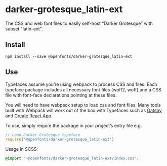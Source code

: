 
# darker-grotesque_latin-ext

The CSS and web font files to easily self-host “Darker Grotesque” with subset "latin-ext".

## Install

`npm install --save @openfonts/darker-grotesque_latin-ext`

## Use

Typefaces assume you’re using webpack to process CSS and files. Each typeface
package includes all necessary font files (woff2, woff) and a CSS file with
font-face declarations pointing at these files.

You will need to have webpack setup to load css and font files. Many tools built
with Webpack will work out of the box with Typefaces such as [Gatsby](https://github.com/gatsbyjs/gatsby)
and [Create React App](https://github.com/facebookincubator/create-react-app).

To use, simply require the package in your project’s entry file e.g.

```javascript
// Load Darker Grotesque typeface
require('@openfonts/darker-grotesque_latin-ext')
```

Usage in SCSS:
```scss
@import "~@openfonts/darker-grotesque_latin-ext/index.css";
```
